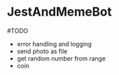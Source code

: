 # JestAndMemeBot

#TODO
- error handling and logging
- send photo as file
- get random number from range
- coin